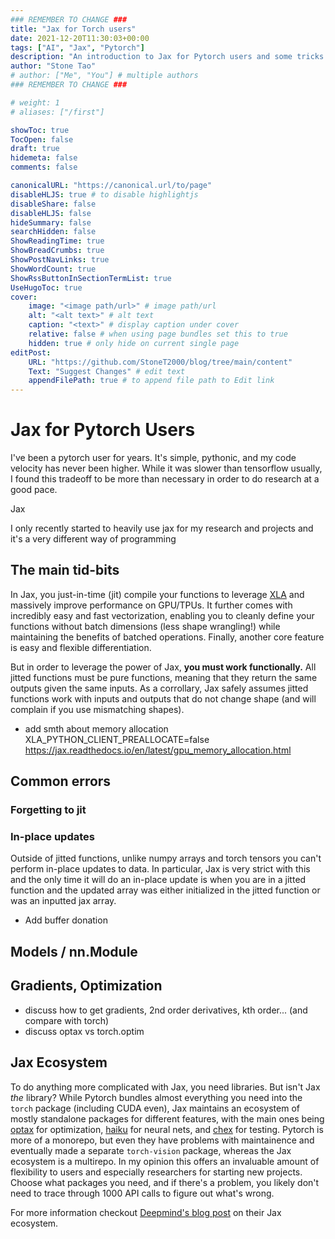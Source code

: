 ```yaml
---
### REMEMBER TO CHANGE ###
title: "Jax for Torch users"
date: 2021-12-20T11:30:03+00:00
tags: ["AI", "Jax", "Pytorch"]
description: "An introduction to Jax for Pytorch users and some tricks and patterns I've learned and used."
author: "Stone Tao"
# author: ["Me", "You"] # multiple authors
### REMEMBER TO CHANGE ###

# weight: 1
# aliases: ["/first"]

showToc: true
TocOpen: false
draft: true
hidemeta: false
comments: false

canonicalURL: "https://canonical.url/to/page"
disableHLJS: true # to disable highlightjs
disableShare: false
disableHLJS: false
hideSummary: false
searchHidden: false
ShowReadingTime: true
ShowBreadCrumbs: true
ShowPostNavLinks: true
ShowWordCount: true
ShowRssButtonInSectionTermList: true
UseHugoToc: true
cover:
    image: "<image path/url>" # image path/url
    alt: "<alt text>" # alt text
    caption: "<text>" # display caption under cover
    relative: false # when using page bundles set this to true
    hidden: true # only hide on current single page
editPost:
    URL: "https://github.com/StoneT2000/blog/tree/main/content"
    Text: "Suggest Changes" # edit text
    appendFilePath: true # to append file path to Edit link
---
```


# Jax for Pytorch Users

I've been a pytorch user for years. It's simple, pythonic, and my code velocity has never been higher. While it was slower than tensorflow usually, I found this tradeoff to be more than necessary in order to do research at a good pace.

Jax 

I only recently started to heavily use jax for my research and projects and it's a very different way of programming

## The main tid-bits

In Jax, you just-in-time (jit) compile your functions to leverage [XLA](https://www.tensorflow.org/xla) and massively improve performance on GPU/TPUs. It further comes with incredibly easy and fast vectorization, enabling you to cleanly define your functions without batch dimensions (less shape wrangling!) while maintaining the benefits of batched operations. Finally, another core feature is easy and flexible differentiation.

But in order to leverage the power of Jax, **you must work functionally.** All jitted functions must be pure functions, meaning that they return the same outputs given the same inputs. As a corrollary, Jax safely assumes jitted functions work with inputs and outputs that do not change shape (and will complain if you use mismatching shapes).

- add smth about memory allocation
XLA_PYTHON_CLIENT_PREALLOCATE=false
https://jax.readthedocs.io/en/latest/gpu_memory_allocation.html

## Common errors

### Forgetting to jit



### In-place updates

Outside of jitted functions, unlike numpy arrays and torch tensors you can't perform in-place updates to data. In particular, Jax is very strict with this and the only time it will do an in-place update is when you are in a jitted function and the updated array was either initialized in the jitted function or was an inputted jax array.



- Add buffer donation

## Models / nn.Module

## Gradients, Optimization

- discuss how to get gradients, 2nd order derivatives, kth order... (and compare with torch)
- discuss optax vs torch.optim

## Jax Ecosystem

To do anything more complicated with Jax, you need libraries. But isn't Jax *the* library? While Pytorch bundles almost everything you need into the `torch` package (including CUDA even), Jax maintains an ecosystem of mostly standalone packages for different features, with the main ones being [optax](https://github.com/deepmind/optax) for optimization, [haiku](https://github.com/deepmind/dm-haiku) for neural nets, and [chex](https://github.com/deepmind/chex) for testing. Pytorch is more of a monorepo, but even they have problems with maintainence and eventually made a separate `torch-vision` package, whereas the Jax ecosystem is a multirepo. In my opinion this offers an invaluable amount of flexibility to users and especially researchers for starting new projects. Choose what packages you need, and if there's a problem, you likely don't need to trace through 1000 API calls to figure out what's wrong.

For more information checkout [Deepmind's blog post](https://www.deepmind.com/blog/using-jax-to-accelerate-our-research) on their Jax ecosystem.

<!-- I personally use [flax](https://github.com/google/flax) instead of haiku and  -->
<!-- For RL people, I highly recommend using [distrax](https://github.com/deepmind/distrax) as well for probability distributions.  -->

